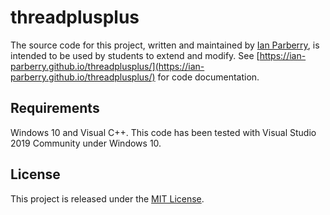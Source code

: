 # threadplusplus

The source code for this project, written and maintained by
[Ian Parberry](http://ianparberry.com), is intended to be used by students to
extend and modify. See 
[https://ian-parberry.github.io/threadplusplus/](https://ian-parberry.github.io/threadplusplus/)
for code documentation.

## Requirements

Windows 10 and Visual C++.
This code has been tested with Visual Studio 2019 Community under Windows 10.

## License

This project is released under the
[MIT License](https://github.com/Ian-Parberry/threadplusplus/blob/master/LICENSE).
